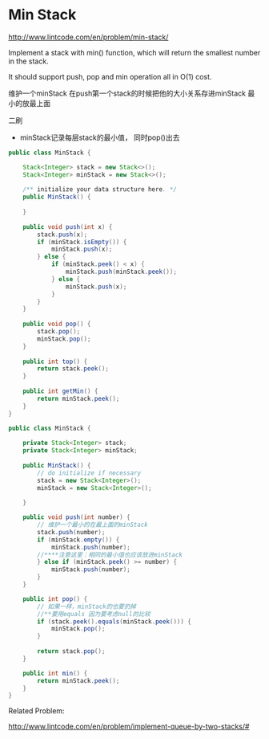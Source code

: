 # Min Stack
http://www.lintcode.com/en/problem/min-stack/

Implement a stack with min() function, which will return the smallest number in the stack.

It should support push, pop and min operation all in O(1) cost.

维护一个minStack 在push第一个stack的时候把他的大小关系存进minStack 最小的放最上面

二刷
* minStack记录每层stack的最小值， 同时pop()出去

```java
public class MinStack {

    Stack<Integer> stack = new Stack<>();
    Stack<Integer> minStack = new Stack<>();
    
    /** initialize your data structure here. */
    public MinStack() {
        
    }
    
    public void push(int x) {
        stack.push(x);
        if (minStack.isEmpty()) {
            minStack.push(x);
        } else {
            if (minStack.peek() < x) {
                minStack.push(minStack.peek());
            } else {
                minStack.push(x);
            }
        }
    }
    
    public void pop() {
        stack.pop();
        minStack.pop();
    }
    
    public int top() {
        return stack.peek();
    }
    
    public int getMin() {
        return minStack.peek();
    }
}
```
```java
public class MinStack {
    
    private Stack<Integer> stack;
    private Stack<Integer> minStack;
    
    public MinStack() {
        // do initialize if necessary
        stack = new Stack<Integer>();
        minStack = new Stack<Integer>();
        
    }

    public void push(int number) {
        // 维护一个最小的在最上面的minStack
        stack.push(number);
        if (minStack.empty()) {
            minStack.push(number);
        //****注意这里：相同的最小值也应该放进minStack
        } else if (minStack.peek() >= number) {
            minStack.push(number);
        }
    }

    public int pop() {
        // 如果一样，minStack的也要扔掉
        //**要用equals 因为要考虑null的比较
        if (stack.peek().equals(minStack.peek())) {
            minStack.pop();
        }
        
        return stack.pop();
    }

    public int min() {
        return minStack.peek();
    }
}

```


Related Problem:

http://www.lintcode.com/en/problem/implement-queue-by-two-stacks/#
